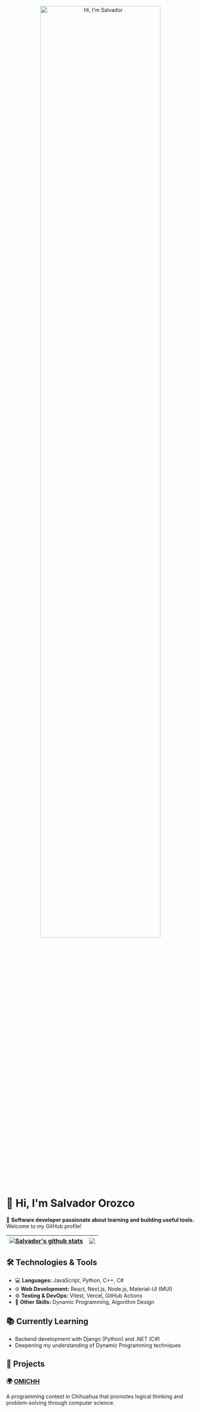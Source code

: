 <p align="center">
  <a href="https://github.com/Salvador511">
    <img width="80%" alt="Hi, I'm Salvador" src="https://raw.githubusercontent.com/Salvador511/Salvador511/main/assets/gh-readme-header.png" />
  </a>
</p>

<br />

# 👋 Hi, I'm Salvador Orozco

🎯 **Software developer passionate about learning and building useful tools.**  
Welcome to my GitHub profile!

| <a href="https://github.com/anuraghazra/github-readme-stats"><img align="center" src="https://github-readme-stats.vercel.app/api?username=Salvador511&show_icons=true&theme=react&layout=compact&hide_border=true" alt="Salvador's github stats" /></a> | <a href="https://github.com/anuraghazra/github-readme-stats"><img align="center" src="https://github-readme-stats.vercel.app/api/top-langs/?username=Salvador511&theme=react&layout=compact&hide_border=true" /></a> |
| ------------- | ------------- |

## 🛠️ Technologies & Tools

- 💻 **Languages:** JavaScript, Python, C++, C#
- 🌐 **Web Development:** React, Next.js, Node.js, Material-UI (MUI)
- ⚙️ **Testing & DevOps:** Vitest, Vercel, GitHub Actions
- 🧠 **Other Skills:** Dynamic Programming, Algorithm Design

## 📚 Currently Learning

- Backend development with Django (Python) and .NET (C#)
- Deepening my understanding of Dynamic Programming techniques

## 🚀 Projects

### 🌍 [OMICHH](https://omichh.org)  
A programming contest in Chihuahua that promotes logical thinking and problem-solving through computer science.
